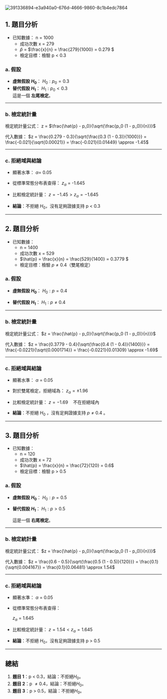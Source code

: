 ![391336894-e3a940a0-676d-4666-9860-8c1b4edc7864](https://github.com/user-attachments/assets/ab296c0b-a388-49be-b790-221b644e0b13)

## **1. 題目分析**
- 已知數據：
    n = 1000 
  - 成功次數  x = 279 
  - $\hat{p}$ = $\frac{x}{n} = \frac{279}{1000} = 0.279 \$
  - 檢定目標：檢驗 p < 0.3 

### **a. 假設**
- **虛無假設  $H_0$**：
  $H_0: p_0 = 0.3$
- **替代假設 $H_1$**：
  $H_1: p_0 < 0.3$
  \
  這是一個 **左尾檢定**。
---

### **b. 檢定統計量**
檢定統計量公式：
z = $\frac{\hat{p} - p_0}{\sqrt{\frac{p_0 (1 - p_0)}{n}}}$

代入數據：
$z = \frac{0.279 - 0.3}{\sqrt{\frac{0.3 (1 - 0.3)}{1000}}} = \frac{-0.021}{\sqrt{0.00021}} = \frac{-0.021}{0.01449} \approx -1.45$

---

### **c. 拒絕域與結論**
- 顯著水準： $\alpha$= 0.05
- 從標準常態分布表查得：
  $z_\alpha$ = -1.645

- 比較檢定統計量：
  $z = -1.45 > z_\alpha = -1.645$
- **結論**：不拒絕 $H_0$，沒有足夠證據支持 p < 0.3

---

## **2. 題目分析**
- 已知數據：
  - n = 1400
  - 成功次數 x = 529
  - $\hat{p} = \frac{x}{n} = \frac{529}{1400} = 0.3779 \$
  - 檢定目標：檢驗  $p \neq 0.4$（雙尾檢定）

### **a. 假設**
- **虛無假設 $H_0$**：
  $H_0: p = 0.4$
  
- **替代假設 $H_1$**：
  $H_1: p \neq 0.4$

---

### **b. 檢定統計量**
檢定統計量公式：
$z = \frac{\hat{p} - p_0}{\sqrt{\frac{p_0 (1 - p_0)}{n}}}$

代入數據：
$z = \frac{0.3779 - 0.4}{\sqrt{\frac{0.4 (1 - 0.4)}{1400}}} = \frac{-0.0221}{\sqrt{0.0001714}} = \frac{-0.0221}{0.01309} \approx -1.69$

---

### **c. 拒絕域與結論**
- 顯著水準： $\alpha$ = 0.05 
- 對於雙尾檢定，拒絕域為：
  $z_\alpha = \pm 1.96$

- 比較檢定統計量：
  $z = -1.69 \quad \text{不在拒絕域內}$
- **結論**：不拒絕  $H_0$ ，沒有足夠證據支持 $p \neq 0.4$ 。
---

## **3. 題目分析**
- 已知數據：
  - n = 120
  - 成功次數 x = 72
  - $\hat{p} = \frac{x}{n} = \frac{72}{120} = 0.6$
  - 檢定目標：檢驗 p > 0.5

### **a. 假設**
- **虛無假設 $H_0$**：
   $H_0: p = 0.5$
  
- **替代假設 $H_1$**：
   $H_1: p > 0.5$
  
  這是一個 **右尾檢定**。
---

### **b. 檢定統計量**
檢定統計量公式：
$z = \frac{\hat{p} - p_0}{\sqrt{\frac{p_0 (1 - p_0)}{n}}}$

代入數據：
$z = \frac{0.6 - 0.5}{\sqrt{\frac{0.5 (1 - 0.5)}{120}}} = \frac{0.1}{\sqrt{0.004167}} = \frac{0.1}{0.06481} \approx 1.54$

---

### **c. 拒絕域與結論**
- 顯著水準： $\alpha$ = 0.05 
- 從標準常態分布表查得：
  
  $z_\alpha$ = 1.645
  
- 比較檢定統計量：
  $z = 1.54 < z_\alpha = 1.645$
- **結論**：不拒絕 $H_0$，沒有足夠證據支持 p > 0.5

---

## **總結**
1. **題目 1**：p < 0.3，結論：不拒絕$H_0$。
2. **題目 2**：p $\neq 0.4$，結論：不拒絕$H_0$。
3. **題目 3**：p > 0.5，結論：不拒絕$H_0$。

